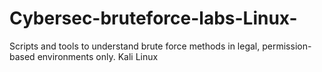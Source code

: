 # Cybersec-bruteforce-labs-Linux-
Scripts and tools to understand brute force methods in legal, permission-based environments only. Kali Linux
